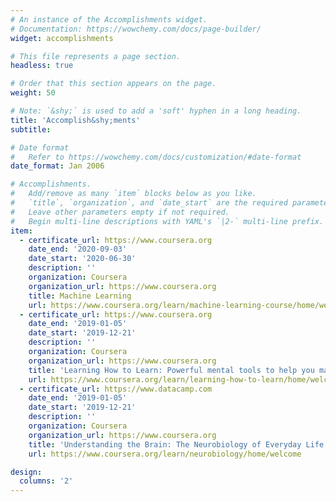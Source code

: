 ```yaml
---
# An instance of the Accomplishments widget.
# Documentation: https://wowchemy.com/docs/page-builder/
widget: accomplishments

# This file represents a page section.
headless: true

# Order that this section appears on the page.
weight: 50

# Note: `&shy;` is used to add a 'soft' hyphen in a long heading.
title: 'Accomplish&shy;ments'
subtitle:

# Date format
#   Refer to https://wowchemy.com/docs/customization/#date-format
date_format: Jan 2006

# Accomplishments.
#   Add/remove as many `item` blocks below as you like.
#   `title`, `organization`, and `date_start` are the required parameters.
#   Leave other parameters empty if not required.
#   Begin multi-line descriptions with YAML's `|2-` multi-line prefix.
item:
  - certificate_url: https://www.coursera.org
    date_end: '2020-09-03'
    date_start: '2020-06-30'
    description: ''
    organization: Coursera
    organization_url: https://www.coursera.org
    title: Machine Learning
    url: https://www.coursera.org/learn/machine-learning-course/home/welcome
  - certificate_url: https://www.coursera.org
    date_end: '2019-01-05'
    date_start: '2019-12-21'
    description: ''
    organization: Coursera
    organization_url: https://www.coursera.org
    title: 'Learning How to Learn: Powerful mental tools to help you master tough subjects'
    url: https://www.coursera.org/learn/learning-how-to-learn/home/welcome
  - certificate_url: https://www.datacamp.com
    date_end: '2019-01-05'
    date_start: '2019-12-21'
    description: ''
    organization: Coursera
    organization_url: https://www.coursera.org
    title: 'Understanding the Brain: The Neurobiology of Everyday Life'
    url: https://www.coursera.org/learn/neurobiology/home/welcome

design:
  columns: '2'
---
```

